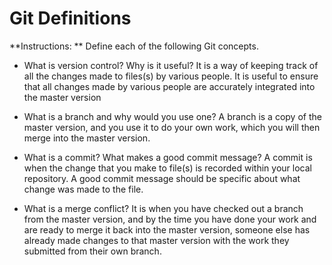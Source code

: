 # Git Definitions

**Instructions: ** Define each of the following Git concepts.

* What is version control?  Why is it useful? It is a way of keeping track of all the changes made to files(s) by various people. It is useful to ensure that all changes made by various people are accurately integrated into the master version
* What is a branch and why would you use one? A branch is a copy of the master version, and you use it to do your own work, which you will then merge into the master version.

* What is a commit? What makes a good commit message? A commit is when the change that you make to file(s) is recorded within your local repository. A good commit message should be specific about what change was made to the file.
* What is a merge conflict? It is when you have checked out a branch from the master version, and by the time you have done your work and are ready to merge it back into the master version, someone else has already made changes to that master version with the work they submitted from their own branch.